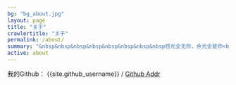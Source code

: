 ```yaml
---
bg: "bg_about.jpg"
layout: page
title: "关于"
crawlertitle: "关于"
permalink: /about/
summary: "&nbsp&nbsp&nbsp&nbsp&nbsp&nbsp&nbsp&nbsp目光全无你，余光全是你<br/>不经意说出关于你的话题，无人察觉我的刻意<br/>"
active: about
---
```


我的Github：
{{site.github_username}} /
[Github Addr](https://github.com/cheungwoonming)

